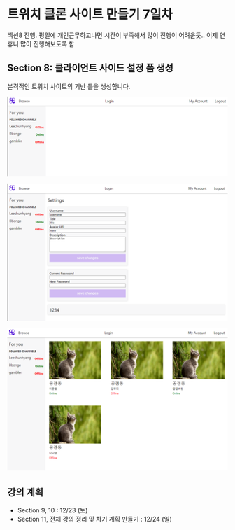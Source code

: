 # 트위치 클론 사이트 만들기 7일차 

섹션8 진행. 평일에 개인근무하고나면 시간이 부족해서 많이 진행이 어려운듯.. 이제 연휴니 많이 진행해보도록 함

## Section 8: 클라이언트 사이드 설정 폼 생성

본격적인 트위치 사이트의 기반 틀을 생성합니다.

![이미지](./img/20231223030814.png)  

![이미지](./img/20231223030824.png) 

![이미지](./img/20231223030834.png)  



## 강의 계획

- Section 9, 10 : 12/23 (토)
- Section 11, 전체 강의 정리 및 차기 계획 만들기 : 12/24 (일)